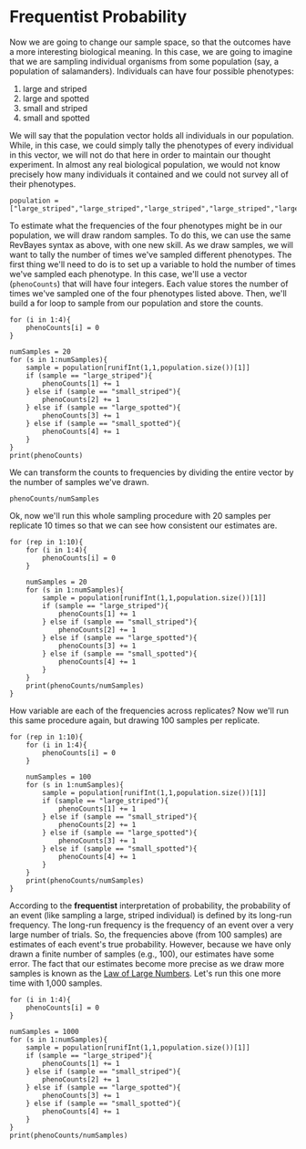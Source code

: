 # Frequentist Probability

Now we are going to change our sample space, so that the outcomes have a more interesting biological meaning. In this case, we are going to imagine that we are sampling individual organisms from some population (say, a population of salamanders). Individuals can have four possible phenotypes:

1. large and striped
2. large and spotted
3. small and striped
4. small and spotted

We will say that the population vector holds all individuals in our population. While, in this case, we could simply tally the phenotypes of every individual in this vector, we will not do that here in order to maintain our thought experiment. In almost any real biological population, we would not know precisely how many individuals it contained and we could not survey all of their phenotypes.

```
population = ["large_striped","large_striped","large_striped","large_striped","large_striped","large_striped","large_striped","large_striped","large_striped","large_striped","large_striped","large_striped","large_striped","large_striped","large_striped","large_striped","large_striped","large_striped","large_striped","large_striped","small_striped","small_striped","small_striped","small_striped","small_striped","small_striped","small_striped","small_striped","small_striped","small_striped","small_striped","large_spotted","large_spotted","large_spotted","large_spotted","large_spotted","large_spotted","large_spotted","large_spotted","large_spotted","large_spotted","small_spotted","small_spotted","small_spotted","small_spotted","small_spotted","small_spotted","small_spotted","small_spotted","small_spotted","small_spotted","small_spotted","small_spotted","small_spotted","small_spotted","small_spotted","small_spotted"]
```

To estimate what the frequencies of the four phenotypes might be in our population, we will draw random samples. To do this, we can use the same RevBayes syntax as above, with one new skill. As we draw samples, we will want to tally the number of times we've sampled different phenotypes.  The first thing we'll need to do is to set up a variable to hold the number of times we've sampled each phenotype. In this case, we'll use a vector (`phenoCounts`) that will have four integers. Each value stores the number of times we've sampled one of the four phenotypes listed above. Then, we'll build a for loop to sample from our population and store the counts.

```
for (i in 1:4){
    phenoCounts[i] = 0
}

numSamples = 20
for (s in 1:numSamples){
    sample = population[runifInt(1,1,population.size())[1]]
    if (sample == "large_striped"){
        phenoCounts[1] += 1
    } else if (sample == "small_striped"){
        phenoCounts[2] += 1
    } else if (sample == "large_spotted"){
        phenoCounts[3] += 1
    } else if (sample == "small_spotted"){
        phenoCounts[4] += 1
    }
}
print(phenoCounts)
```

We can transform the counts to frequencies by dividing the entire vector by the number of samples we've drawn.

```
phenoCounts/numSamples
```

Ok, now we'll run this whole sampling procedure with 20 samples per replicate 10 times so that we can see how consistent our estimates are.

```
for (rep in 1:10){
    for (i in 1:4){
        phenoCounts[i] = 0
    }

    numSamples = 20
    for (s in 1:numSamples){
        sample = population[runifInt(1,1,population.size())[1]]
        if (sample == "large_striped"){
            phenoCounts[1] += 1
        } else if (sample == "small_striped"){
            phenoCounts[2] += 1
        } else if (sample == "large_spotted"){
            phenoCounts[3] += 1
        } else if (sample == "small_spotted"){
            phenoCounts[4] += 1
        }
    }
    print(phenoCounts/numSamples)
}
```

How variable are each of the frequencies across replicates? Now we'll run this same procedure again, but drawing 100 samples per replicate.

```
for (rep in 1:10){
    for (i in 1:4){
        phenoCounts[i] = 0
    }

    numSamples = 100
    for (s in 1:numSamples){
        sample = population[runifInt(1,1,population.size())[1]]
        if (sample == "large_striped"){
            phenoCounts[1] += 1
        } else if (sample == "small_striped"){
            phenoCounts[2] += 1
        } else if (sample == "large_spotted"){
            phenoCounts[3] += 1
        } else if (sample == "small_spotted"){
            phenoCounts[4] += 1
        }
    }
    print(phenoCounts/numSamples)
}
```

According to the __frequentist__ interpretation of probability, the probability of an event (like sampling a large, striped individual) is defined by its long-run frequency. The long-run frequency is the frequency of an event over a very large number of trials. So, the frequencies above (from 100 samples) are estimates of each event's true probability. However, because we have only drawn a finite number of samples (e.g., 100), our estimates have some error. The fact that our estimates become more precise as we draw more samples is known as the [Law of Large Numbers](https://en.wikipedia.org/wiki/Law_of_large_numbers). Let's run this one more time with 1,000 samples.

```
for (i in 1:4){
    phenoCounts[i] = 0
}

numSamples = 1000
for (s in 1:numSamples){
    sample = population[runifInt(1,1,population.size())[1]]
    if (sample == "large_striped"){
        phenoCounts[1] += 1
    } else if (sample == "small_striped"){
        phenoCounts[2] += 1
    } else if (sample == "large_spotted"){
        phenoCounts[3] += 1
    } else if (sample == "small_spotted"){
        phenoCounts[4] += 1
    }
}
print(phenoCounts/numSamples)
```
